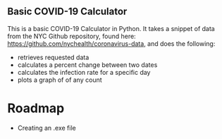 ## Basic COVID-19 Calculator

This is a basic COVID-19 Calculator in Python. It takes a snippet of data from the NYC Github repository, found here: https://github.com/nychealth/coronavirus-data, and does the following:
- retrieves requested data
- calculates a percent change between two dates
- calculates the infection rate for a specific day
- plots a graph of of any count

# Roadmap
- Creating an .exe file
